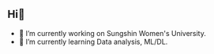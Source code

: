 ## Hi👋
- 🔭 I’m currently working on Sungshin Women's University.
- 🌱 I’m currently learning Data analysis, ML/DL.
 
	
<!--
**hhjhhjh/hhjhhjh** is a ✨ _special_ ✨ repository because its `README.md` (this file) appears on your GitHub profile.

Here are some ideas to get you started:
- 🔭 I’m currently working on Sungshin Women's University.
- 🌱 I’m currently learning Data analysis, ML/AI, Deep learning.
- 📫 How to reach me: hjhoxo@naver.com
-->
